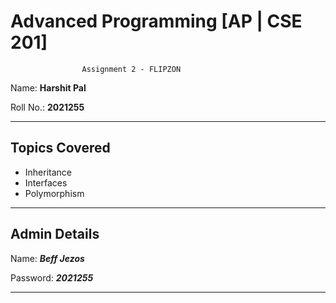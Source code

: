 # Advanced Programming [AP | CSE 201] 
                    Assignment 2 - FLIPZON

Name: **Harshit Pal**

Roll No.: **2021255**

---

## Topics Covered


- Inheritance
- Interfaces
- Polymorphism


---
## Admin Details


Name: ***Beff Jezos***

Password: ***2021255***

---